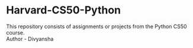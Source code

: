 # Harvard-CS50-Python
This repository consists of assignments or projects from the Python CS50 course.
<br>
Author - Divyansha 
